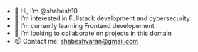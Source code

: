 - 👋 Hi, I’m @shabesh10
- 👀 I’m interested in Fullstack development and cybersecurity.
- 🌱 I’m currently learning Frontend developement
- 💞️ I’m looking to collaborate on projects in this domain
- 📫 Contact me: shabeshvaran@gmail.com
